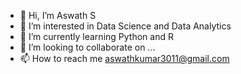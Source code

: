 - 👋 Hi, I’m Aswath S 
- 👀 I’m interested in Data Science and Data Analytics
- 🌱 I’m currently learning Python and R 
- 💞️ I’m looking to collaborate on ...
- 📫 How to reach me aswathkumar3011@gmail.com

<!---
aswath3011/aswath3011 is a ✨ special ✨ repository because its `README.md` (this file) appears on your GitHub profile.
You can click the Preview link to take a look at your changes.
--->
